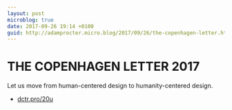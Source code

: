 ```yaml
---
layout: post
microblog: true
date: 2017-09-26 19:14 +0100
guid: http://adamprocter.micro.blog/2017/09/26/the-copenhagen-letter.html
---
```

# THE COPENHAGEN LETTER 2017
Let us move from human-centered design to humanity-centered design.

- [dctr.pro/20u](http://dctr.pro/20u)

